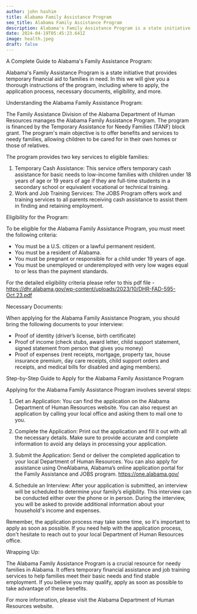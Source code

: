 ```yaml
---
author: john hashim
title: Alabama Family Assistance Program
seo_title: Alabama Family Assistance Program
description: Alabama's Family Assistance Program is a state initiative that provides temporary financial aid to families in need. In this we will give you a thorough instructions of the program, including where to apply, the application process, necessary documents, eligibility, and more.
date: 2024-04-19T05:45:23.641Z
image: health.jpeg
draft: false
---
```


A Complete Guide to Alabama's Family Assistance Program:

Alabama's Family Assistance Program is a state initiative that provides temporary financial aid to families in need. In this we will give you a thorough instructions of the program, including where to apply, the application process, necessary documents, eligibility, and more.

Understanding the Alabama Family Assistance Program:

The Family Assistance Division of the Alabama Department of Human Resources manages the Alabama Family Assistance Program. The program is financed by the Temporary Assistance for Needy Families (TANF) block grant. The program's main objective is to offer benefits and services to needy families, allowing children to be cared for in their own homes or those of relatives.

The program provides two key services to eligible families:

1. Temporary Cash Assistance: This service offers temporary cash assistance for basic needs to low-income families with children under 18 years of age or 19 years of age if they are full-time students in a secondary school or equivalent vocational or technical training.
2. Work and Job Training Services: The JOBS Program offers work and training services to all parents receiving cash assistance to assist them in finding and retaining employment.

Eligibility for the Program:

To be eligible for the Alabama Family Assistance Program, you must meet the following criteria:

- You must be a U.S. citizen or a lawful permanent resident.
- You must be a resident of Alabama.
- You must be pregnant or responsible for a child under 19 years of age.
- You must be unemployed or underemployed with very low wages equal to or less than the payment standards.

For the detailed eligibility criteria please refer to this pdf file - https://dhr.alabama.gov/wp-content/uploads/2023/10/DHR-FAD-595-Oct.23.pdf

Necessary Documents:

When applying for the Alabama Family Assistance Program, you should bring the following documents to your interview:

- Proof of identity (driver’s license, birth certificate)
- Proof of income (check stubs, award letter, child support statement, signed statement from person that gives you money)
- Proof of expenses (rent receipts, mortgage, property tax, house insurance premium, day care receipts, child support orders and receipts, and medical bills for disabled and aging members).


Step-by-Step Guide to Apply for the Alabama Family Assistance Program

Applying for the Alabama Family Assistance Program involves several steps:

1. Get an Application: You can find the application on the Alabama Department of Human Resources website. You can also request an application by calling your local office and asking them to mail one to you.

2. Complete the Application: Print out the application and fill it out with all the necessary details. Make sure to provide accurate and complete information to avoid any delays in processing your application.

3. Submit the Application: Send or deliver the completed application to your local Department of Human Resources. You can also apply for assistance using OneAlabama, Alabama’s online application portal for the Family Assistance and JOBS program. https://one.alabama.gov/

4. Schedule an Interview: After your application is submitted, an interview will be scheduled to determine your family’s eligibility. This interview can be conducted either over the phone or in person. During the interview, you will be asked to provide additional information about your household's income and expenses.

Remember, the application process may take some time, so it's important to apply as soon as possible. If you need help with the application process, don't hesitate to reach out to your local Department of Human Resources office.

Wrapping Up:

The Alabama Family Assistance Program is a crucial resource for needy families in Alabama. It offers temporary financial assistance and job training services to help families meet their basic needs and find stable employment. If you believe you may qualify, apply as soon as possible to take advantage of these benefits.

For more information, please visit the Alabama Department of Human Resources website.
